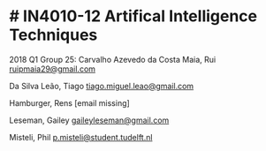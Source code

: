 # # IN4010-12 Artifical Intelligence Techniques
2018 Q1 Group 25:
Carvalho Azevedo da Costa Maia, Rui
ruipmaia29@gmail.com

Da Silva Leão, Tiago
tiago.miguel.leao@gmail.com

Hamburger, Rens
[email missing]

Leseman, Gailey
gaileyleseman@gmail.com

Misteli, Phil
p.misteli@student.tudelft.nl

